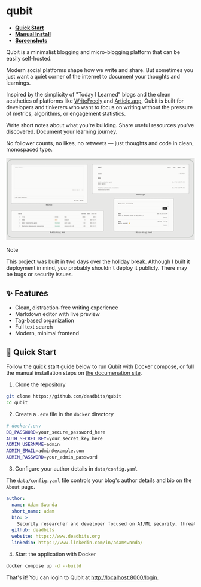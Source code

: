 # qubit

* **[Quick Start](https://qubit.deadbits.ai/getting-started/quickstart)**
* **[Manual Install](https://qubit.deadbits.ai/getting-started/manual-install)**
* **[Screenshots](https://qubit.deadbits.ai/getting-started/screenshots)**

Qubit is a minimalist blogging and micro-blogging platform that can be easily self-hosted.

Modern social platforms shape how we write and share. But sometimes you just want a quiet corner of the internet to document your thoughts and learnings.

Inspired by the simplicity of "Today I Learned" blogs and the clean aesthetics of platforms like [WriteFreely](https://writefreely.org/) and [Article.app](https://article.app/), Qubit is built for developers and tinkerers who want to focus on writing without the pressure of metrics, algorithms, or engagement statistics.

Write short notes about what you're building. Share useful resources you've discovered. Document your learning journey.

No follower counts, no likes, no retweets — just thoughts and code in clean, monospaced type.

![Demo screenshots](data/assets/combined.png)

> [!NOTE]
> This project was built in two days over the holiday break. Although I built it deployment in mind, _you_ probably shouldn't deploy it publicly. There may be bugs or security issues.

## ✨ Features

- Clean, distraction-free writing experience
- Markdown editor with live preview
- Tag-based organization
- Full text search
- Modern, minimal frontend

## 🚀 Quick Start

Follow the quick start guide below to run Qubit with Docker compose, or full the manual installation steps on [the documenation site](https://qubit.deadbits.ai).

1. Clone the repository

```bash
git clone https://github.com/deadbits/qubit
cd qubit
```

2. Create a `.env` file in the `docker` directory

```bash
# docker/.env
DB_PASSWORD=your_secure_password_here
AUTH_SECRET_KEY=your_secret_key_here
ADMIN_USERNAME=admin
ADMIN_EMAIL=admin@example.com
ADMIN_PASSWORD=your_admin_password
```

3. Configure your author details in `data/config.yaml`

The `data/config.yaml` file controls your blog's author details and bio on the `About` page.

```yaml
author:
  name: Adam Swanda
  short_name: adam
  bio: >
    Security researcher and developer focused on AI/ML security, threat intelligence, and building tools that help people research and create.
  github: deadbits
  website: https://www.deadbits.org
  linkedin: https://www.linkedin.com/in/adamswanda/
```

4. Start the application with Docker

```bash
docker compose up -d --build
```

That's it! You can login to Qubit at [http://localhost:8000/login](http://localhost:8000/login).
